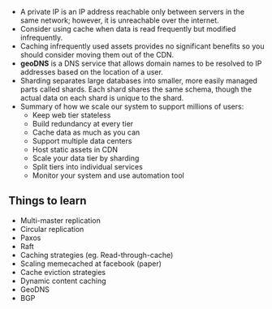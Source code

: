 - A private IP is an IP address reachable only between servers in the same network; however, it is unreachable over the internet.
- Consider using cache when data is read frequently but modified infrequently.
- Caching infrequently used assets provides no significant benefits so
you should consider moving them out of the CDN.
-  **geoDNS** is a DNS service that allows domain
names to be resolved to IP addresses based on the location of a user.
- Sharding separates large databases into smaller, more easily managed parts called shards.
Each shard shares the same schema, though the actual data on each shard is unique to the
shard.
- Summary of how we scale our system to support millions of users:
    - Keep web tier stateless
    - Build redundancy at every tier
    - Cache data as much as you can
    - Support multiple data centers
    - Host static assets in CDN
    - Scale your data tier by sharding
    - Split tiers into individual services
    - Monitor your system and use automation tool

## Things to learn
- Multi-master replication
- Circular replication
- Paxos
- Raft
- Caching strategies (eg. Read-through-cache)
- Scaling memecached at facebook (paper)
- Cache eviction strategies
- Dynamic content caching
- GeoDNS
- BGP